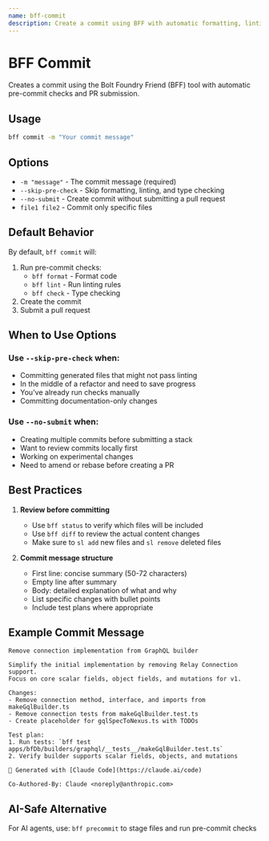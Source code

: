 ```yaml
---
name: bff-commit
description: Create a commit using BFF with automatic formatting, linting, and PR submission
---
```


# BFF Commit

Creates a commit using the Bolt Foundry Friend (BFF) tool with automatic
pre-commit checks and PR submission.

## Usage

```bash
bff commit -m "Your commit message"
```

## Options

- `-m "message"` - The commit message (required)
- `--skip-pre-check` - Skip formatting, linting, and type checking
- `--no-submit` - Create commit without submitting a pull request
- `file1 file2` - Commit only specific files

## Default Behavior

By default, `bff commit` will:

1. Run pre-commit checks:
   - `bff format` - Format code
   - `bff lint` - Run linting rules
   - `bff check` - Type checking
2. Create the commit
3. Submit a pull request

## When to Use Options

### Use `--skip-pre-check` when:

- Committing generated files that might not pass linting
- In the middle of a refactor and need to save progress
- You've already run checks manually
- Committing documentation-only changes

### Use `--no-submit` when:

- Creating multiple commits before submitting a stack
- Want to review commits locally first
- Working on experimental changes
- Need to amend or rebase before creating a PR

## Best Practices

1. **Review before committing**
   - Use `bff status` to verify which files will be included
   - Use `bff diff` to review the actual content changes
   - Make sure to `sl add` new files and `sl remove` deleted files

2. **Commit message structure**
   - First line: concise summary (50-72 characters)
   - Empty line after summary
   - Body: detailed explanation of what and why
   - List specific changes with bullet points
   - Include test plans where appropriate

## Example Commit Message

```
Remove connection implementation from GraphQL builder

Simplify the initial implementation by removing Relay Connection support.
Focus on core scalar fields, object fields, and mutations for v1.

Changes:
- Remove connection method, interface, and imports from makeGqlBuilder.ts
- Remove connection tests from makeGqlBuilder.test.ts
- Create placeholder for gqlSpecToNexus.ts with TODOs

Test plan:
1. Run tests: `bff test apps/bfDb/builders/graphql/__tests__/makeGqlBuilder.test.ts`
2. Verify builder supports scalar fields, objects, and mutations

🤖 Generated with [Claude Code](https://claude.ai/code)

Co-Authored-By: Claude <noreply@anthropic.com>
```

## AI-Safe Alternative

For AI agents, use: `bff precommit` to stage files and run pre-commit checks

